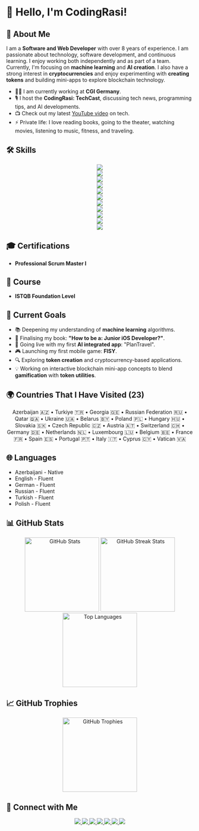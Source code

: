 # 👋 Hello, I'm CodingRasi!

## 🚀 About Me
I am a **Software and Web Developer** with over 8 years of experience. I am passionate about technology, software development, and continuous learning. I enjoy working both independently and as part of a team. Currently, I'm focusing on **machine learning** and **AI creation**. I also have a strong interest in **cryptocurrencies** and enjoy experimenting with **creating tokens** and building mini-apps to explore blockchain technology.

- 👨‍💻 I am currently working at **CGI Germany**.
- 🎙️ I host the **CodingRasi: TechCast**, discussing tech news, programming tips, and AI developments.
- 📺 Check out my latest [YouTube video](https://www.youtube.com/CodingRasi) on tech.
- ⚡ Private life: I love reading books, going to the theater, watching movies, listening to music, fitness, and traveling.

## 🛠️ Skills
<p align="center">
  <img src="https://img.shields.io/badge/Swift-FA7343?style=for-the-badge&logo=swift&logoColor=white" /><br>
  <img src="https://img.shields.io/badge/Objective--C-1572B6?style=for-the-badge&logo=apple&logoColor=white" /><br>
  <img src="https://img.shields.io/badge/Python-3776AB?style=for-the-badge&logo=python&logoColor=white" /><br>
  <img src="https://img.shields.io/badge/Rust-DEA584?style=for-the-badge&logo=rust&logoColor=white" /><br>
  <img src="https://img.shields.io/badge/JavaScript-F7DF1E?style=for-the-badge&logo=javascript&logoColor=black" /><br>
  <img src="https://img.shields.io/badge/Flutter-02569B?style=for-the-badge&logo=flutter&logoColor=white" /><br>
  <img src="https://img.shields.io/badge/React-20232A?style=for-the-badge&logo=react&logoColor=61DAFB" /><br>
  <img src="https://img.shields.io/badge/Node.js-339933?style=for-the-badge&logo=nodedotjs&logoColor=white" /><br>
  <img src="https://img.shields.io/badge/SwiftUI-0071E3?style=for-the-badge&logo=swift&logoColor=white" /><br>
  <img src="https://img.shields.io/badge/TensorFlow-FF6F00?style=for-the-badge&logo=tensorflow&logoColor=white" /><br>
  <img src="https://img.shields.io/badge/PyTorch-EE4C2C?style=for-the-badge&logo=pytorch&logoColor=white" /><br>
</p>

## 🎓 Certifications
- **Professional Scrum Master I**

## 🧭 Course
- **ISTQB Foundation Level**

## 🌟 Current Goals
- 📚 Deepening my understanding of **machine learning** algorithms.
- 📖 Finalising my book: **"How to be a: Junior iOS Developer?"**.
- 📱 Going live with my first **AI integrated app**: "PlanTravel".
- 🎮 Launching my first mobile game: **FISY**.
- 🔍 Exploring **token creation** and cryptocurrency-based applications.
- 💡 Working on interactive blockchain mini-app concepts to blend **gamification** with **token utilities**.

## 🌍 Countries That I Have Visited (23)
<p align="center">
  Azerbaijan 🇦🇿 • Turkiye 🇹🇷 • Georgia 🇬🇪 • Russian Federation 🇷🇺 • Qatar 🇶🇦 • Ukraine 🇺🇦 • Belarus 🇧🇾 • Poland 🇵🇱 • Hungary 🇭🇺 • Slovakia 🇸🇰 • Czech Republic 🇨🇿 • Austria 🇦🇹 • Switzerland 🇨🇭 • Germany 🇩🇪 • Netherlands 🇳🇱 • Luxembourg 🇱🇺 • Belgium 🇧🇪 • France 🇫🇷 • Spain 🇪🇸 • Portugal 🇵🇹 • Italy 🇮🇹 • Cyprus 🇨🇾 • Vatican 🇻🇦
</p>

## 🌐 Languages
- Azerbaijani - Native
- English - Fluent
- German - Fluent
- Russian - Fluent
- Turkish - Fluent
- Polish - Fluent

## 📊 GitHub Stats
<p align="center">
  <img src="https://github-readme-stats.vercel.app/api?username=CodingRasi&show_icons=true&theme=radical" alt="GitHub Stats" height="200px" />
  <img src="https://github-readme-streak-stats.herokuapp.com/?user=CodingRasi&theme=radical" alt="GitHub Streak Stats" height="200px" />
  <img src="https://github-readme-stats.vercel.app/api/top-langs/?username=CodingRasi&layout=compact&theme=radical" alt="Top Languages" height="200px"/>
</p>

## 📈 GitHub Trophies
<p align="center">
  <img src="https://github-profile-trophy.vercel.app/?username=CodingRasi&theme=radical&margin-w=15&margin-h=15" alt="GitHub Trophies" height="200px"/>
</p>

## 🔗 Connect with Me
<p align="center">
  <a href="https://github.com/CodingRasi" target="_blank">
    <img src="https://img.shields.io/badge/GitHub-211F1F?style=for-the-badge&logo=github&logoColor=white" />
  </a>
  <a href="https://www.youtube.com/CodingRasi" target="_blank">
    <img src="https://img.shields.io/badge/YouTube-FF0000?style=for-the-badge&logo=youtube&logoColor=white" />
  </a>
  <a href="https://twitter.com/CodingRasi" target="_blank">
    <img src="https://img.shields.io/badge/X-1DA1F2?style=for-the-badge&logo=twitter&logoColor=white" />
  </a>
  <a href="https://medium.com/@CodingRasi" target="_blank">
    <img src="https://img.shields.io/badge/Medium-000000?style=for-the-badge&logo=medium&logoColor=white" />
  </a>
  <a href="https://www.tiktok.com/@codingrasi" target="_blank">
    <img src="https://img.shields.io/badge/TikTok-000000?style=for-the-badge&logo=tiktok&logoColor=white" />
  </a>
  <a href="https://buymeacoffee.com/mammadowr8" target="_blank">
    <img src="https://img.shields.io/badge/BuyMeACoffee-FFDD00?style=for-the-badge&logo=buymeacoffee&logoColor=black" />
  </a>
  <a href="https://codingrasi.com" target="_blank">
    <img src="https://img.shields.io/badge/Website-4285F4?style=for-the-badge&logo=googlechrome&logoColor=white" />
  </a>
</p>
